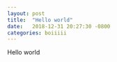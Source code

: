 ```yaml
---
layout: post
title:  "Hello world"
date:   2018-12-31 20:27:30 -0800
categories: boiiiii
---
```




Hello world